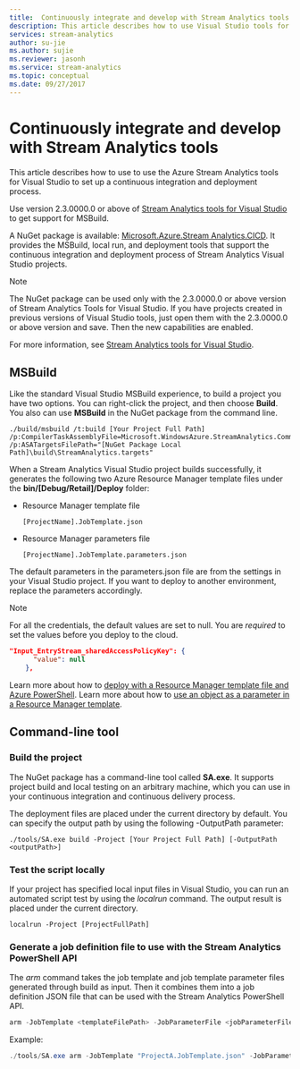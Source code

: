 ```yaml
---
title:  Continuously integrate and develop with Stream Analytics tools
description: This article describes how to use Visual Studio tools for Azure Stream Analytics to set up a continuous integration and deployment process.
services: stream-analytics
author: su-jie
ms.author: sujie
ms.reviewer: jasonh
ms.service: stream-analytics
ms.topic: conceptual
ms.date: 09/27/2017
--- 
```

# Continuously integrate and develop with Stream Analytics tools
This article describes how to use to use the Azure Stream Analytics tools for Visual Studio to set up a continuous integration and deployment process.

Use version 2.3.0000.0 or above of [Stream Analytics tools for Visual Studio](https://docs.microsoft.com/azure/stream-analytics/stream-analytics-tools-for-visual-studio) to get support for MSBuild.

A NuGet package is available: [Microsoft.Azure.Stream Analytics.CICD](https://www.nuget.org/packages/Microsoft.Azure.StreamAnalytics.CICD/). It provides the MSBuild, local run, and deployment tools that support the continuous integration and deployment process of Stream Analytics Visual Studio projects. 
> [!NOTE] 
The NuGet package can be used only with the 2.3.0000.0 or above version of Stream Analytics Tools for Visual Studio. If you have projects created in previous versions of Visual Studio tools, just open them with the 2.3.0000.0 or above version and save. Then the new capabilities are enabled. 

For more information, see [Stream Analytics tools for Visual Studio](https://docs.microsoft.com/azure/stream-analytics/stream-analytics-tools-for-visual-studio).

## MSBuild
Like the standard Visual Studio MSBuild experience, to build a project you have two options. You can right-click the project, and then choose **Build**. You also can use **MSBuild** in the NuGet package from the command line.
```
./build/msbuild /t:build [Your Project Full Path] /p:CompilerTaskAssemblyFile=Microsoft.WindowsAzure.StreamAnalytics.Common.CompileService.dll  /p:ASATargetsFilePath="[NuGet Package Local Path]\build\StreamAnalytics.targets"

```

When a Stream Analytics Visual Studio project builds successfully, it generates the following two Azure Resource Manager template files under the **bin/[Debug/Retail]/Deploy** folder: 

*  Resource Manager template file

       [ProjectName].JobTemplate.json 

*  Resource Manager parameters file

       [ProjectName].JobTemplate.parameters.json   

The default parameters in the parameters.json file are from the settings in your Visual Studio project. If you want to deploy to another environment, replace the parameters accordingly.

> [!NOTE] 
For all the credentials, the default values are set to null. You are *required* to set the values before you deploy to the cloud.

```json
"Input_EntryStream_sharedAccessPolicyKey": {
      "value": null
    },
```
Learn more about how to [deploy with a Resource Manager template file and Azure PowerShell](https://docs.microsoft.com/azure/azure-resource-manager/resource-group-template-deploy). Learn more about how to [use an object as a parameter in a Resource Manager template](https://docs.microsoft.com/azure/architecture/building-blocks/extending-templates/objects-as-parameters).


## Command-line tool

### Build the project
The NuGet package has a command-line tool called **SA.exe**. It supports project build and local testing on an arbitrary machine, which you can use in your continuous integration and continuous delivery process. 

The deployment files are placed under the current directory by default. You can specify the output path by using the following -OutputPath parameter:

```
./tools/SA.exe build -Project [Your Project Full Path] [-OutputPath <outputPath>] 
```

### Test the script locally

If your project has specified local input files in Visual Studio, you can run an automated script test by using the *localrun* command. The output result is placed under the current directory.
 
```
localrun -Project [ProjectFullPath]
```

### Generate a job definition file to use with the Stream Analytics PowerShell API

The *arm* command takes the job template and job template parameter files generated through build as input. Then it combines them into a job definition JSON file that can be used with the Stream Analytics PowerShell API.

```powershell
arm -JobTemplate <templateFilePath> -JobParameterFile <jobParameterFilePath> [-OutputFile <asaArmFilePath>]
```
Example:
```powershell
./tools/SA.exe arm -JobTemplate "ProjectA.JobTemplate.json" -JobParameterFile "ProjectA.JobTemplate.parameters.json" -OutputFile "JobDefinition.json" 
```


